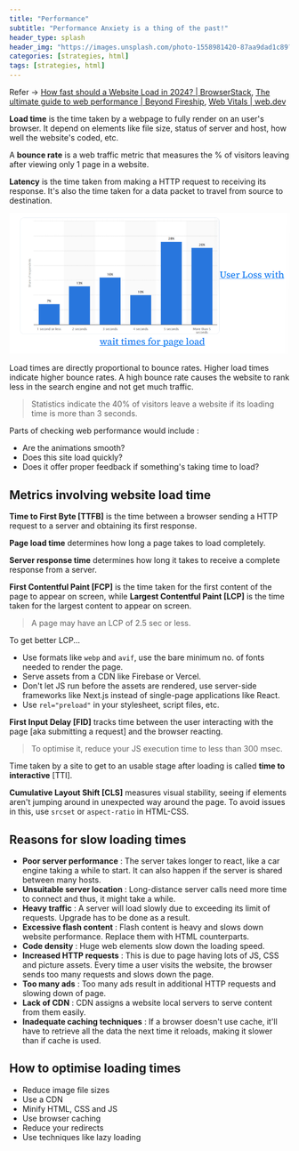 ```yaml
---
title: "Performance"
subtitle: "Performance Anxiety is a thing of the past!"
header_type: splash
header_img: "https://images.unsplash.com/photo-1558981420-87aa9dad1c89?q=80&w=1170&auto=format&fit=crop&ixlib=rb-4.0.3&ixid=M3wxMjA3fDB8MHxwaG90by1wYWdlfHx8fGVufDB8fHx8fA%3D%3D"
categories: [strategies, html]
tags: [strategies, html]
---
```


Refer -> [How fast should a Website Load in 2024? | BrowserStack](https://www.browserstack.com/guide/how-fast-should-a-website-load), [The ultimate guide to web performance | Beyond Fireship](https://youtu.be/0fONene3OIA?si=43C0dBNMoBY2dHSz), [Web Vitals | web.dev](https://web.dev/articles/vitals)

**Load time** is the time taken by a webpage to fully render on an user's browser. It depend on elements like file size, status of server and host, how well the website's coded, etc.

A **bounce rate** is a web traffic metric that measures the % of visitors leaving after viewing only 1 page in a website.

**Latency** is the time taken from making a HTTP request to receiving its response. It's also the time taken for a data packet to travel from source to destination.

<img src="../../assets/images/bounce-rate.png" class="img-fluid" alt="Responsive image">

Load times are directly proportional to bounce rates. Higher load times indicate higher bounce rates. A high bounce rate causes the website to rank less in the search engine and not get much traffic.

> Statistics indicate the 40% of visitors leave a website if its loading time is more than 3 seconds.

Parts of checking web performance would include :

- Are the animations smooth?
- Does this site load quickly?
- Does it offer proper feedback if something's taking time to load?

## Metrics involving website load time

**Time to First Byte [TTFB]** is the time between a browser sending a HTTP request to a server and obtaining its first response.

**Page load time** determines how long a page takes to load completely.

**Server response time** determines how long it takes to receive a complete response from a server.

**First Contentful Paint [FCP]** is the time taken for the first content of the page to appear on screen, while **Largest Contentful Paint [LCP]** is the time taken for the largest content to appear on screen.

> A page may have an LCP of 2.5 sec or less.

To get better LCP...

- Use formats like `webp` and `avif`, use the bare minimum no. of fonts needed to render the page.
- Serve assets from a CDN like Firebase or Vercel.
- Don't let JS run before the assets are rendered, use server-side frameworks like Next.js instead of single-page applications like React.
- Use `rel="preload"` in your stylesheet, script files, etc.

**First Input Delay [FID]** tracks time between the user interacting with the page [aka submitting a request] and the browser reacting.

> To optimise it, reduce your JS execution time to less than 300 msec.

Time taken by a site to get to an usable stage after loading is called **time to interactive** [TTI].

**Cumulative Layout Shift [CLS]** measures visual stability, seeing if elements aren't jumping around in unexpected way around the page. To avoid issues in this, use `srcset` or `aspect-ratio` in HTML-CSS.

## Reasons for slow loading times

- **Poor server performance** : The server takes longer to react, like a car engine taking a while to start. It can also happen if the server is shared between many hosts.
- **Unsuitable server location** : Long-distance server calls need more time to connect and thus, it might take a while.
- **Heavy traffic** : A server will load slowly due to exceeding its limit of requests. Upgrade has to be done as a result.
- **Excessive flash content** : Flash content is heavy and slows down website performance. Replace them with HTML counterparts.
- **Code density** : Huge web elements slow down the loading speed.
- **Increased HTTP requests** : This is due to page having lots of JS, CSS and picture assets. Every time a user visits the website, the browser sends too many requests and slows down the page.
- **Too many ads** : Too many ads result in additional HTTP requests and slowing down of page.
- **Lack of CDN** : CDN assigns a website local servers to serve content from them easily.
- **Inadequate caching techniques** : If a browser doesn't use cache, it'll have to retrieve all the data the next time it reloads, making it slower than if cache is used.

## How to optimise loading times

- Reduce image file sizes
- Use a CDN
- Minify HTML, CSS and JS
- Use browser caching
- Reduce your redirects
- Use techniques like lazy loading
